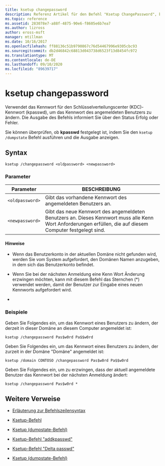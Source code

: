 ```yaml
---
title: ksetup changepassword
description: Referenz Artikel für den Befehl "Ksetup ChangePassword", bei dem das Kennwort für den Schlüsselverteilungscenter (KDC)-Kennwort (kpasswd) verwendet wird, um das Kennwort des angemeldeten Benutzers zu ändern.
ms.topic: reference
ms.assetid: 283078e7-a88f-4875-90e6-f8605e6b7ea7
ms.author: lizross
author: eross-msft
manager: mtillman
ms.date: 10/16/2017
ms.openlocfilehash: ff88136c51b9790867c76d54467996e9305cbc93
ms.sourcegitcommit: db2d46842c68813d043738d6523f13d8454fc972
ms.translationtype: MT
ms.contentlocale: de-DE
ms.lasthandoff: 09/10/2020
ms.locfileid: "89639717"
---
```

# <a name="ksetup-changepassword"></a>ksetup changepassword

Verwendet das Kennwort für den Schlüsselverteilungscenter (KDC)-Kennwort (kpasswd), um das Kennwort des angemeldeten Benutzers zu ändern. Die Ausgabe des Befehls informiert Sie über den Status Erfolg oder Fehler.

Sie können überprüfen, ob **kpasswd** festgelegt ist, indem Sie den `ksetup /dumpstate` Befehl ausführen und die Ausgabe anzeigen.


## <a name="syntax"></a>Syntax

```
ksetup /changepassword <oldpassword> <newpassword>
```

### <a name="parameters"></a>Parameter

| Parameter | BESCHREIBUNG |
| --------- | ----------- |
| `<oldpassword>` | Gibt das vorhandene Kennwort des angemeldeten Benutzers an. |
| `<newpassword>` | Gibt das neue Kennwort des angemeldeten Benutzers an. Dieses Kennwort muss alle Kenn Wort Anforderungen erfüllen, die auf diesem Computer festgelegt sind. |

#### <a name="remarks"></a>Hinweise

- Wenn das Benutzerkonto in der aktuellen Domäne nicht gefunden wird, werden Sie vom System aufgefordert, den Domänen Namen anzugeben, in dem sich das Benutzerkonto befindet.

- Wenn Sie bei der nächsten Anmeldung eine Kenn Wort Änderung erzwingen möchten, kann mit diesem Befehl das Sternchen (*) verwendet werden, damit der Benutzer zur Eingabe eines neuen Kennworts aufgefordert wird.

-

### <a name="examples"></a>Beispiele

Geben Sie Folgendes ein, um das Kennwort eines Benutzers zu ändern, der derzeit in dieser Domäne an diesem Computer angemeldet ist:

```
ksetup /changepassword Pas$w0rd Pa$$w0rd
```

Geben Sie Folgendes ein, um das Kennwort eines Benutzers zu ändern, der zurzeit in der Domäne "Domäne" angemeldet ist:

```
ksetup /domain CONTOSO /changepassword Pas$w0rd Pa$$w0rd
```

Geben Sie Folgendes ein, um zu erzwingen, dass der aktuell angemeldete Benutzer das Kennwort bei der nächsten Anmeldung ändert:

```
ksetup /changepassword Pas$w0rd *
```

## <a name="additional-references"></a>Weitere Verweise

- [Erläuterung zur Befehlszeilensyntax](command-line-syntax-key.md)

- [Ksetup-Befehl](ksetup.md)

- [Ksetup (dumpstate-Befehl)](ksetup-dumpstate.md)

- [Ksetup-Befehl "addkpasswd"](ksetup-addkpasswd.md)

- [Ksetup-Befehl "Delta passwd"](ksetup-delkpasswd.md)

- [Ksetup (dumpstate-Befehl)](ksetup-dumpstate.md)
